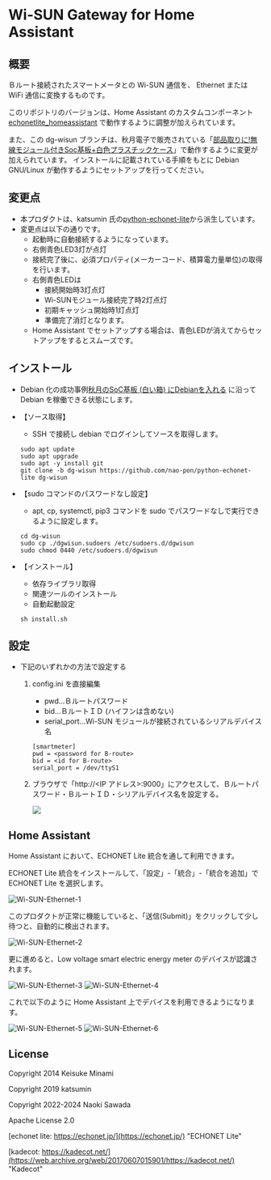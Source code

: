 # Wi-SUN Gateway for Home Assistant

## 概要

Ｂルート接続されたスマートメータとの Wi-SUN 通信を、 Ethernet または WiFi 通信に変換するものです。

このリポジトリのバージョンは、Home Assistant のカスタムコンポーネント [echonetlite_homeassistant](https://github.com/scottyphillips/echonetlite_homeassistant) で動作するように調整が加えられています。

また、この dg-wisun ブランチは、秋月電子で販売されている「[部品取りに!無線モジュール付きSoc基板+白色プラスチックケース](https://akizukidenshi.com/catalog/g/g117437/)」で動作するように変更が加えられています。
インストールに記載されている手順をもとに Debian GNU/Linux が動作するようにセットアップを行ってください。

## 変更点

- 本プロダクトは、katsumin 氏の[python-echonet-lite](https://github.com/katsumin/python-echonet-lite)から派生しています。
- 変更点は以下の通りです。
    - 起動時に自動接続するようになっています。
    - 右側青色LED3灯が点灯
    - 接続完了後に、必須プロパティ(メーカーコード、積算電力量単位)の取得を行います。
    - 右側青色LEDは
        - 接続開始時3灯点灯
        - Wi-SUNモジュール接続完了時2灯点灯
        - 初期キャッシュ開始時1灯点灯
        - 準備完了消灯となります。
    - Home Assistant でセットアップする場合は、青色LEDが消えてからセットアップをするとスムーズです。

## インストール

- Debian 化の成功事例[秋月のSoC基板 (白い箱) にDebianを入れる](https://qiita.com/chibiegg/items/4b1b70a5ba09c4a52a12) に沿って Debian を稼働できる状態にします。

- 【ソース取得】
    - SSH で接続し debian でログインしてソースを取得します。
    ```
    sudo apt update
    sudo apt upgrade
    sudo apt -y install git
    git clone -b dg-wisun https://github.com/nao-pon/python-echonet-lite dg-wisun
    ```
- 【sudo コマンドのパスワードなし設定】
    - apt, cp, systemctl, pip3 コマンドを sudo でパスワードなしで実行できるように設定します。
    ```
    cd dg-wisun
    sudo cp ./dgwisun.sudoers /etc/sudoers.d/dgwisun
    sudo chmod 0440 /etc/sudoers.d/dgwisun
    ```

- 【インストール】
    - 依存ライブラリ取得
    - 関連ツールのインストール
    - 自動起動設定
    ```
    sh install.sh
    ```

## 設定

-   下記のいずれかの方法で設定する
    1. config.ini を直接編集
        - pwd…Ｂルートパスワード
        - bid…ＢルートＩＤ (ハイフンは含めない)
        - serial_port…Wi-SUN モジュールが接続されているシリアルデバイス名


        ```
        [smartmeter]
        pwd = <password for B-route>
        bid = <id for B-route>
        serial_port = /dev/ttyS1
        ```
    1. ブラウザで「http://<IP アドレス>:9000」にアクセスして、Ｂルートパスワード・ＢルートＩＤ・シリアルデバイス名を設定する。

        ![](web-config.png)

## Home Assistant

Home Assistant において、ECHONET Lite 統合を通して利用できます。

ECHONET Lite 統合をインストールして、「設定」-「統合」-「統合を追加」で ECHONET Lite を選択します。

![Wi-SUN-Ethernet-1](https://user-images.githubusercontent.com/1412630/199409452-7129f9a6-0f84-4de0-a04e-d3354e1d1796.png)

このプロダクトが正常に機能していると、「送信(Submit)」をクリックして少し待つと、自動的に検出されます。

![Wi-SUN-Ethernet-2](https://user-images.githubusercontent.com/1412630/199409820-524072a1-f7b7-4c7c-a843-b7d35936ec91.png)

更に進めると、Low voltage smart electric energy meter のデバイスが認識されます。

![Wi-SUN-Ethernet-3](https://user-images.githubusercontent.com/1412630/199410408-d381ee93-144a-40fa-ab95-6e4f9ddb8684.png)
![Wi-SUN-Ethernet-4](https://user-images.githubusercontent.com/1412630/199410487-aeed3935-ab6d-43cc-b712-09f0a1659dcc.png)

これで以下のように Home Assistant 上でデバイスを利用できるようになります。

![Wi-SUN-Ethernet-5](https://user-images.githubusercontent.com/1412630/199410657-d089d043-df94-43f4-9732-7bd3680988e7.png)
![Wi-SUN-Ethernet-6](https://user-images.githubusercontent.com/1412630/199410673-fd0b4c96-1f78-4d92-bed3-e56f1ae5ba9e.png)

## License

Copyright 2014 Keisuke Minami

Copyright 2019 katsumin

Copyright 2022-2024 Naoki Sawada

Apache License 2.0

[echonet lite: https://echonet.jp/](https://echonet.jp/) "ECHONET Lite"

[kadecot: https://kadecot.net/](https://web.archive.org/web/20170607015901/https://kadecot.net/) "Kadecot"

